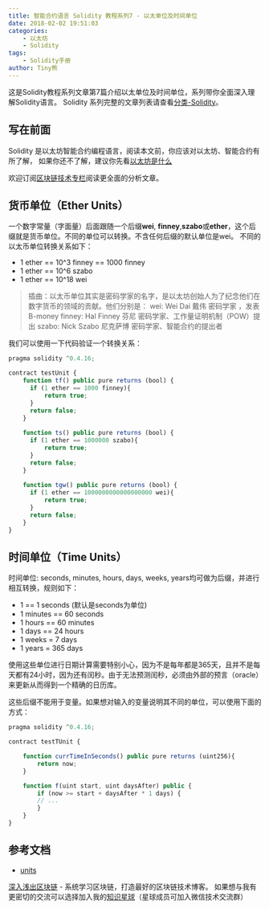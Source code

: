```yaml
---
title: 智能合约语言 Solidity 教程系列7 - 以太单位及时间单位
date: 2018-02-02 19:51:03
categories: 
    - 以太坊
    - Solidity
tags:
    - Solidity手册
author: Tiny熊
---
```


这是Solidity教程系列文章第7篇介绍以太单位及时间单位，系列带你全面深入理解Solidity语言。
Solidity 系列完整的文章列表请查看[分类-Solidity](https://learnblockchain.cn/categories/ethereum/Solidity/)。

<!-- more -->
## 写在前面

Solidity 是以太坊智能合约编程语言，阅读本文前，你应该对以太坊、智能合约有所了解，
如果你还不了解，建议你先看[以太坊是什么](https://learnblockchain.cn/2017/11/20/whatiseth/)

欢迎订阅[区块链技术专栏](https://xiaozhuanlan.com/blockchaincore)阅读更全面的分析文章。

## 货币单位（Ether Units）

一个数字常量（字面量）后面跟随一个后缀**wei**, **finney**,**szabo**或**ether**，这个后缀就是货币单位。不同的单位可以转换。不含任何后缀的默认单位是wei。
不同的以太币单位转换关系如下：
* 1 ether == 10^3 finney == 1000 finney
* 1 ether == 10^6 szabo
* 1 ether == 10^18 wei

> 插曲：以太币单位其实是密码学家的名字，是以太坊创始人为了纪念他们在数字货币的领域的贡献。他们分别是：
> wei:  Wei Dai  戴伟 密码学家 ，发表 B-money
> finney: Hal Finney   芬尼  密码学家、工作量证明机制（POW）提出
> szabo:  Nick Szabo  尼克萨博  密码学家、智能合约的提出者

我们可以使用一下代码验证一个转换关系：
```js
pragma solidity ^0.4.16;

contract testUnit {
    function tf() public pure returns (bool) {
      if (1 ether == 1000 finney){
          return true;
      }
      return false;
    }
    
    function ts() public pure returns (bool) {
      if (1 ether == 1000000 szabo){
          return true;
      }
      return false;
    }
    
    function tgw() public pure returns (bool) {
      if (1 ether == 1000000000000000000 wei){
          return true;
      }
      return false;
    }
}
```



## 时间单位（Time Units）
时间单位: seconds, minutes, hours, days, weeks, years均可做为后缀，并进行相互转换，规则如下：
* 1 == 1 seconds (默认是seconds为单位)
* 1 minutes == 60 seconds
* 1 hours == 60 minutes
* 1 days == 24 hours
* 1 weeks = 7 days
* 1 years = 365 days


使用这些单位进行日期计算需要特别小心，因为不是每年都是365天，且并不是每天都有24小时，因为还有闰秒。由于无法预测闰秒，必须由外部的预言（oracle）来更新从而得到一个精确的日历库。

这些后缀不能用于变量。如果想对输入的变量说明其不同的单位，可以使用下面的方式：
```js
pragma solidity ^0.4.16;

contract testTUnit {

    function currTimeInSeconds() public pure returns (uint256){
        return now;
    }

    function f(uint start, uint daysAfter) public {
        if (now >= start + daysAfter * 1 days) {
        // ...
        }
    }
}

```

## 参考文档
* [units](https://solidity.readthedocs.io/en/develop/units-and-global-variables.html#units-and-globally-available-variables)

[深入浅出区块链](https://learnblockchain.cn/) - 系统学习区块链，打造最好的区块链技术博客。
如果想与我有更密切的交流可以选择加入我的[知识星球](https://t.xiaomiquan.com/RfAu7uj)（星球成员可加入微信技术交流群）
